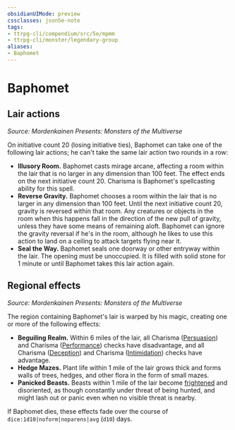 ```yaml
---
obsidianUIMode: preview
cssclasses: json5e-note
tags:
- ttrpg-cli/compendium/src/5e/mpmm
- ttrpg-cli/monster/legendary-group
aliases:
- Baphomet
---
```

# Baphomet

## Lair actions
_Source: Mordenkainen Presents: Monsters of the Multiverse_

On initiative count 20 (losing initiative ties), Baphomet can take one of the following lair actions; he can't take the same lair action two rounds in a row:

- **Illusory Room.** Baphomet casts mirage arcane, affecting a room within the lair that is no larger in any dimension than 100 feet. The effect ends on the next initiative count 20. Charisma is Baphomet's spellcasting ability for this spell.  
- **Reverse Gravity.** Baphomet chooses a room within the lair that is no larger in any dimension than 100 feet. Until the next initiative count 20, gravity is reversed within that room. Any creatures or objects in the room when this happens fall in the direction of the new pull of gravity, unless they have some means of remaining aloft. Baphomet can ignore the gravity reversal if he's in the room, although he likes to use this action to land on a ceiling to attack targets flying near it.  
- **Seal the Way.** Baphomet seals one doorway or other entryway within the lair. The opening must be unoccupied. It is filled with solid stone for 1 minute or until Baphomet takes this lair action again.  

## Regional effects
_Source: Mordenkainen Presents: Monsters of the Multiverse_

The region containing Baphomet's lair is warped by his magic, creating one or more of the following effects:

- **Beguiling Realm.** Within 6 miles of the lair, all Charisma ([Persuasion](/3-Mechanics/CLI/Rules/skills.md#Persuasion)) and Charisma ([Performance](/3-Mechanics/CLI/Rules/skills.md#Performance)) checks have disadvantage, and all Charisma ([Deception](/3-Mechanics/CLI/Rules/skills.md#Deception)) and Charisma ([Intimidation](/3-Mechanics/CLI/Rules/skills.md#Intimidation)) checks have advantage.  
- **Hedge Mazes.** Plant life within 1 mile of the lair grows thick and forms walls of trees, hedges, and other flora in the form of small mazes.  
- **Panicked Beasts.** Beasts within 1 mile of the lair become [frightened](/3-Mechanics/CLI/Rules/conditions.md#Frightened) and disoriented, as though constantly under threat of being hunted, and might lash out or panic even when no visible threat is nearby.  

If Baphomet dies, these effects fade over the course of `dice:1d10|noform|noparens|avg` (`d10`) days.